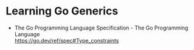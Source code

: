 # Learning Go Generics

* The Go Programming Language Specification - The Go Programming Language  
  <https://go.dev/ref/spec#Type_constraints>

